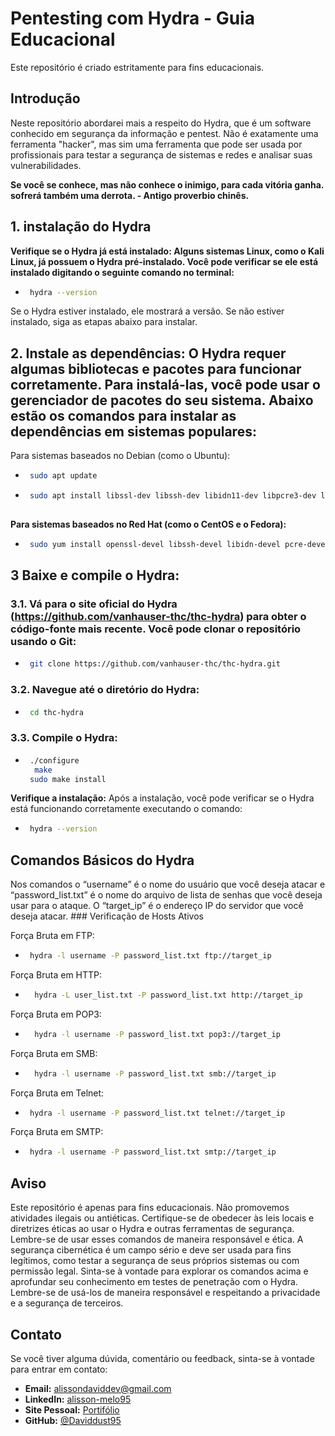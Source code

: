 # Pentesting com Hydra - Guia Educacional

Este repositório é criado estritamente para fins educacionais.

## Introdução
<justify>
Neste repositório abordarei mais a respeito do Hydra, que é um software conhecido em segurança da informação e pentest. Não é exatamente uma ferramenta "hacker", mas sim uma ferramenta que pode ser usada por profissionais para testar a segurança de sistemas e redes e analisar suas vulnerabilidades.

**Se você se conhece, mas não conhece o inimigo, para cada vitória ganha. sofrerá também uma derrota. - Antigo proverbio chinês.**
</justify>

 ##  1. instalação do Hydra
**Verifique se o Hydra já está instalado: Alguns sistemas Linux, como o Kali Linux, já possuem o Hydra pré-instalado. Você pode verificar se ele está instalado digitando o seguinte comando no terminal:**
-  ```bash
    hydra --version
Se o Hydra estiver instalado, ele mostrará a versão. Se não estiver instalado, siga as etapas abaixo para instalar.

## 2. Instale as dependências: O Hydra requer algumas bibliotecas e pacotes para funcionar corretamente. Para instalá-las, você pode usar o gerenciador de pacotes do seu sistema. Abaixo estão os comandos para instalar as dependências em sistemas populares:

Para sistemas baseados no Debian (como o Ubuntu):
-  ```bash
    sudo apt update
-  ```bash
    sudo apt install libssl-dev libssh-dev libidn11-dev libpcre3-dev libgtk2.0-dev libmysqlclient-dev libpq-dev libsvn-dev libncp-dev
  
  **Para sistemas baseados no Red Hat (como o CentOS e o Fedora):**
-  ```bash
    sudo yum install openssl-devel libssh-devel libidn-devel pcre-devel gtk2-devel mysql-devel postgresql-devel subversion-devel libncp-devel

## 3 Baixe e compile o Hydra:

### 3.1. Vá para o site oficial do Hydra (https://github.com/vanhauser-thc/thc-hydra) para obter o código-fonte mais recente. Você pode clonar o repositório usando o Git:
-  ```bash
    git clone https://github.com/vanhauser-thc/thc-hydra.git
### 3.2. Navegue até o diretório do Hydra:
-  ```bash
    cd thc-hydra
### 3.3. Compile o Hydra:
-  ```bash
    ./configure
     make
    sudo make install
**Verifique a instalação:**
Após a instalação, você pode verificar se o Hydra está funcionando corretamente executando o comando:
-  ```bash
    hydra --version
## Comandos Básicos do Hydra
<justify>
Nos comandos o “username” é o nome do usuário que você deseja atacar e “password_list.txt” é o nome do arquivo de lista de senhas que você deseja usar para o ataque. O “target_ip” é o endereço IP do servidor que você deseja atacar.
</justify>
### Verificação de Hosts Ativos


Força Bruta em FTP:

-  ```bash
    hydra -l username -P password_list.txt ftp://target_ip

Força Bruta em HTTP:
- ```bash
    hydra -L user_list.txt -P password_list.txt http://target_ip

Força Bruta em POP3:
- ```bash
    hydra -l username -P password_list.txt pop3://target_ip

Força Bruta em SMB:
- ```bash
    hydra -l username -P password_list.txt smb://target_ip

Força Bruta em Telnet:
- ```bash
   hydra -l username -P password_list.txt telnet://target_ip

Força Bruta em SMTP:
- ```bash
   hydra -l username -P password_list.txt smtp://target_ip

## Aviso
<justify>
Este repositório é apenas para fins educacionais. Não promovemos atividades ilegais ou antiéticas. Certifique-se de obedecer às leis locais e diretrizes éticas ao usar o Hydra e outras ferramentas de segurança.
Lembre-se de usar esses comandos de maneira responsável e ética. A segurança cibernética é um campo sério e deve ser usada para fins legítimos, como testar a segurança de seus próprios sistemas ou com permissão legal.
Sinta-se à vontade para explorar os comandos acima e aprofundar seu conhecimento em testes de penetração com o Hydra. Lembre-se de usá-los de maneira responsável e respeitando a privacidade e a segurança de terceiros.
<justify>

## Contato
Se você tiver alguma dúvida, comentário ou feedback, sinta-se à vontade para entrar em contato:

- **Email:** alissondaviddev@gmail.com
- **LinkedIn:** [alisson-melo95](https://www.linkedin.com/in/alisson-melo95/) 
- **Site Pessoal:** [Portifólio](https://alissondev.tech)
- **GitHub:** [@Daviddust95](https://github.com/Daviddust95)
